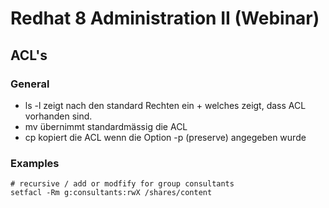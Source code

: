 # Redhat 8 Administration II (Webinar) 

## ACL's 

### General 

- ls -l zeigt nach den standard Rechten ein + welches zeigt, dass ACL vorhanden sind.
- mv übernimmt standardmässig die ACL
- cp kopiert die ACL wenn die Option -p (preserve) angegeben wurde

### Examples 

```
# recursive / add or modfify for group consultants 
setfacl -Rm g:consultants:rwX /shares/content
```

